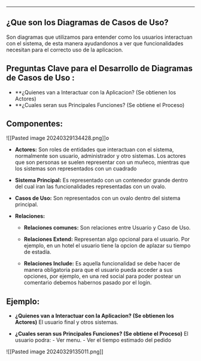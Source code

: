
---
## ¿Que son los Diagramas de Casos de Uso?
Son diagramas que utilizamos para entender como los usuarios interactuan con el sistema, de esta manera ayudandonos a ver que funcionalidades necesitan para el correcto uso de la aplicacion. 

## Preguntas Clave para el Desarrollo de Diagramas de Casos de Uso :

- **¿Quienes van a Interactuar con la Aplicacion? (Se obtienen los Actores)
- **¿Cuales seran sus Principales Funciones? (Se obtiene el Proceso)


## Componentes:

![[Pasted image 20240329134428.png]]o

- **Actores:**
	 Son roles de entidades que interactuan con el sistema, normalmente son usuario, administrador y otro sistemas. Los actores que son personas se suelen representar con un muñeco, mientras que los sistemas son representados con un cuadrado
	 
- **Sistema Principal:**
	 Es representado con un contenedor grande dentro del cual iran las funcionalidades representadas con un ovalo.
	 
- **Casos de Uso:**
	 Son representados con un ovalo dentro del sistema principal.
	 
- **Relaciones:**
	 - **Relaciones comunes:**
		 Son relaciones entre Usuario y Caso de Uso.
	 - **Relaciones Extend:**
		 Representan algo opcional para el usuario. Por ejemplo, en un hotel el usuario tiene la opcion de aplazar su tiempo de estadía.
		 
	 - **Relaciones Include:**
		  Es aquella funcionalidad se debe hacer de manera obligatoria para que el usuario pueda acceder a sus opciones, por ejemplo, en una red social para poder postear un comentario debemos habernos pasado por el login.

## Ejemplo:

- **¿Quienes van a Interactuar con la Aplicacion? (Se obtienen los Actores)**
	 El usuario final y otros sistemas.
	 
- **¿Cuales seran sus Principales Funciones? (Se obtiene el Proceso)**
	 El usuario podra:
		 -  Ver menu.
		 -  Ver el tiempo estimado del pedido
		

![[Pasted image 20240329135011.png]]


